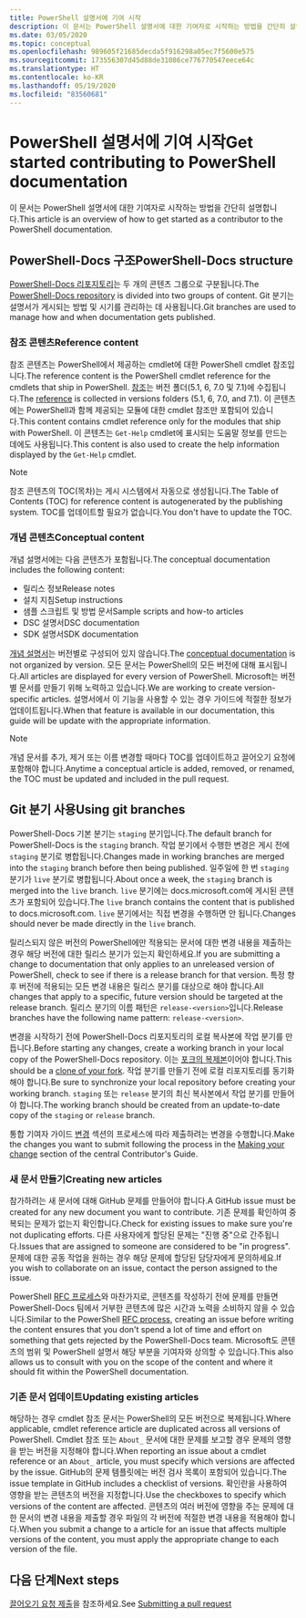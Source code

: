 ```yaml
---
title: PowerShell 설명서에 기여 시작
description: 이 문서는 PowerShell 설명서에 대한 기여자로 시작하는 방법을 간단히 설명합니다.
ms.date: 03/05/2020
ms.topic: conceptual
ms.openlocfilehash: 989605f21685decda5f916298a05ec7f5600e575
ms.sourcegitcommit: 173556307d45d88de31086ce776770547eece64c
ms.translationtype: HT
ms.contentlocale: ko-KR
ms.lasthandoff: 05/19/2020
ms.locfileid: "83560681"
---
```

# <a name="get-started-contributing-to-powershell-documentation"></a><span data-ttu-id="f317b-103">PowerShell 설명서에 기여 시작</span><span class="sxs-lookup"><span data-stu-id="f317b-103">Get started contributing to PowerShell documentation</span></span>

<span data-ttu-id="f317b-104">이 문서는 PowerShell 설명서에 대한 기여자로 시작하는 방법을 간단히 설명합니다.</span><span class="sxs-lookup"><span data-stu-id="f317b-104">This article is an overview of how to get started as a contributor to the PowerShell documentation.</span></span>

## <a name="powershell-docs-structure"></a><span data-ttu-id="f317b-105">PowerShell-Docs 구조</span><span class="sxs-lookup"><span data-stu-id="f317b-105">PowerShell-Docs structure</span></span>

<span data-ttu-id="f317b-106">[PowerShell-Docs 리포지토리][psdocs]는 두 개의 콘텐츠 그룹으로 구분됩니다.</span><span class="sxs-lookup"><span data-stu-id="f317b-106">The [PowerShell-Docs repository][psdocs] is divided into two groups of content.</span></span> <span data-ttu-id="f317b-107">Git 분기는 설명서가 게시되는 방법 및 시기를 관리하는 데 사용됩니다.</span><span class="sxs-lookup"><span data-stu-id="f317b-107">Git branches are used to manage how and when documentation gets published.</span></span>

### <a name="reference-content"></a><span data-ttu-id="f317b-108">참조 콘텐츠</span><span class="sxs-lookup"><span data-stu-id="f317b-108">Reference content</span></span>

<span data-ttu-id="f317b-109">참조 콘텐츠는 PowerShell에서 제공하는 cmdlet에 대한 PowerShell cmdlet 참조입니다.</span><span class="sxs-lookup"><span data-stu-id="f317b-109">The reference content is the PowerShell cmdlet reference for the cmdlets that ship in PowerShell.</span></span>
<span data-ttu-id="f317b-110">[참조][ref]는 버전 폴더(5.1, 6, 7.0 및 7.1)에 수집됩니다.</span><span class="sxs-lookup"><span data-stu-id="f317b-110">The [reference][ref] is collected in versions folders (5.1, 6, 7.0, and 7.1).</span></span> <span data-ttu-id="f317b-111">이 콘텐츠에는 PowerShell과 함께 제공되는 모듈에 대한 cmdlet 참조만 포함되어 있습니다.</span><span class="sxs-lookup"><span data-stu-id="f317b-111">This content contains cmdlet reference only for the modules that ship with PowerShell.</span></span> <span data-ttu-id="f317b-112">이 콘텐츠는 `Get-Help` cmdlet에 표시되는 도움말 정보를 만드는 데에도 사용됩니다.</span><span class="sxs-lookup"><span data-stu-id="f317b-112">This content is also used to create the help information displayed by the `Get-Help` cmdlet.</span></span>

> [!NOTE]
> <span data-ttu-id="f317b-113">참조 콘텐츠의 TOC(목차)는 게시 시스템에서 자동으로 생성됩니다.</span><span class="sxs-lookup"><span data-stu-id="f317b-113">The Table of Contents (TOC) for reference content is autogenerated by the publishing system.</span></span> <span data-ttu-id="f317b-114">TOC를 업데이트할 필요가 없습니다.</span><span class="sxs-lookup"><span data-stu-id="f317b-114">You don't have to update the TOC.</span></span>

### <a name="conceptual-content"></a><span data-ttu-id="f317b-115">개념 콘텐츠</span><span class="sxs-lookup"><span data-stu-id="f317b-115">Conceptual content</span></span>

<span data-ttu-id="f317b-116">개념 설명서에는 다음 콘텐츠가 포함됩니다.</span><span class="sxs-lookup"><span data-stu-id="f317b-116">The conceptual documentation includes the following content:</span></span>

- <span data-ttu-id="f317b-117">릴리스 정보</span><span class="sxs-lookup"><span data-stu-id="f317b-117">Release notes</span></span>
- <span data-ttu-id="f317b-118">설치 지침</span><span class="sxs-lookup"><span data-stu-id="f317b-118">Setup instructions</span></span>
- <span data-ttu-id="f317b-119">샘플 스크립트 및 방법 문서</span><span class="sxs-lookup"><span data-stu-id="f317b-119">Sample scripts and how-to articles</span></span>
- <span data-ttu-id="f317b-120">DSC 설명서</span><span class="sxs-lookup"><span data-stu-id="f317b-120">DSC documentation</span></span>
- <span data-ttu-id="f317b-121">SDK 설명서</span><span class="sxs-lookup"><span data-stu-id="f317b-121">SDK documentation</span></span>

<span data-ttu-id="f317b-122">[개념 설명서][conceptual]는 버전별로 구성되어 있지 않습니다.</span><span class="sxs-lookup"><span data-stu-id="f317b-122">The [conceptual documentation][conceptual] is not organized by version.</span></span> <span data-ttu-id="f317b-123">모든 문서는 PowerShell의 모든 버전에 대해 표시됩니다.</span><span class="sxs-lookup"><span data-stu-id="f317b-123">All articles are displayed for every version of PowerShell.</span></span> <span data-ttu-id="f317b-124">Microsoft는 버전별 문서를 만들기 위해 노력하고 있습니다.</span><span class="sxs-lookup"><span data-stu-id="f317b-124">We are working to create version-specific articles.</span></span> <span data-ttu-id="f317b-125">설명서에서 이 기능을 사용할 수 있는 경우 가이드에 적절한 정보가 업데이트됩니다.</span><span class="sxs-lookup"><span data-stu-id="f317b-125">When that feature is available in our documentation, this guide will be update with the appropriate information.</span></span>

> [!NOTE]
> <span data-ttu-id="f317b-126">개념 문서를 추가, 제거 또는 이름 변경할 때마다 TOC를 업데이트하고 끌어오기 요청에 포함해야 합니다.</span><span class="sxs-lookup"><span data-stu-id="f317b-126">Anytime a conceptual article is added, removed, or renamed, the TOC must be updated and included in the pull request.</span></span>

## <a name="using-git-branches"></a><span data-ttu-id="f317b-127">Git 분기 사용</span><span class="sxs-lookup"><span data-stu-id="f317b-127">Using git branches</span></span>

<span data-ttu-id="f317b-128">PowerShell-Docs 기본 분기는 `staging` 분기입니다.</span><span class="sxs-lookup"><span data-stu-id="f317b-128">The default branch for PowerShell-Docs is the `staging` branch.</span></span> <span data-ttu-id="f317b-129">작업 분기에서 수행한 변경은 게시 전에 `staging` 분기로 병합됩니다.</span><span class="sxs-lookup"><span data-stu-id="f317b-129">Changes made in working branches are merged into the `staging` branch before then being published.</span></span> <span data-ttu-id="f317b-130">일주일에 한 번 `staging` 분기가 `live` 분기로 병합됩니다.</span><span class="sxs-lookup"><span data-stu-id="f317b-130">About once a week, the `staging` branch is merged into the `live` branch.</span></span> <span data-ttu-id="f317b-131">`live` 분기에는 docs.microsoft.com에 게시된 콘텐츠가 포함되어 있습니다.</span><span class="sxs-lookup"><span data-stu-id="f317b-131">The `live` branch contains the content that is published to docs.microsoft.com.</span></span> <span data-ttu-id="f317b-132">`live` 분기에서는 직접 변경을 수행하면 안 됩니다.</span><span class="sxs-lookup"><span data-stu-id="f317b-132">Changes should never be made directly in the `live` branch.</span></span>

<span data-ttu-id="f317b-133">릴리스되지 않은 버전의 PowerShell에만 적용되는 문서에 대한 변경 내용을 제출하는 경우 해당 버전에 대한 릴리스 분기가 있는지 확인하세요.</span><span class="sxs-lookup"><span data-stu-id="f317b-133">If you are submitting a change to documentation that only applies to an unreleased version of PowerShell, check to see if there is a release branch for that version.</span></span> <span data-ttu-id="f317b-134">특정 향후 버전에 적용되는 모든 변경 내용은 릴리스 분기를 대상으로 해야 합니다.</span><span class="sxs-lookup"><span data-stu-id="f317b-134">All changes that apply to a specific, future version should be targeted at the release branch.</span></span> <span data-ttu-id="f317b-135">릴리스 분기의 이름 패턴은 `release-<version>`입니다.</span><span class="sxs-lookup"><span data-stu-id="f317b-135">Release branches have the following name pattern: `release-<version>`.</span></span>

<span data-ttu-id="f317b-136">변경을 시작하기 전에 PowerShell-Docs 리포지토리의 로컬 복사본에 작업 분기를 만듭니다.</span><span class="sxs-lookup"><span data-stu-id="f317b-136">Before starting any changes, create a working branch in your local copy of the PowerShell-Docs repository.</span></span> <span data-ttu-id="f317b-137">이는 [포크의 복제본][fork]이어야 합니다.</span><span class="sxs-lookup"><span data-stu-id="f317b-137">This should be a [clone of your fork][fork].</span></span> <span data-ttu-id="f317b-138">작업 분기를 만들기 전에 로컬 리포지토리를 동기화해야 합니다.</span><span class="sxs-lookup"><span data-stu-id="f317b-138">Be sure to synchronize your local repository before creating your working branch.</span></span> <span data-ttu-id="f317b-139">`staging` 또는 `release` 분기의 최신 복사본에서 작업 분기를 만들어야 합니다.</span><span class="sxs-lookup"><span data-stu-id="f317b-139">The working branch should be created from an update-to-date copy of the `staging` or `release` branch.</span></span>

<span data-ttu-id="f317b-140">통합 기여자 가이드 [변경][making-changes] 섹션의 프로세스에 따라 제출하려는 변경을 수행합니다.</span><span class="sxs-lookup"><span data-stu-id="f317b-140">Make the changes you want to submit following the process in the [Making your change][making-changes] section of the central Contributor's Guide.</span></span>

### <a name="creating-new-articles"></a><span data-ttu-id="f317b-141">새 문서 만들기</span><span class="sxs-lookup"><span data-stu-id="f317b-141">Creating new articles</span></span>

<span data-ttu-id="f317b-142">참가하려는 새 문서에 대해 GitHub 문제를 만들어야 합니다.</span><span class="sxs-lookup"><span data-stu-id="f317b-142">A GitHub issue must be created for any new document you want to contribute.</span></span> <span data-ttu-id="f317b-143">기존 문제를 확인하여 중복되는 문제가 없는지 확인합니다.</span><span class="sxs-lookup"><span data-stu-id="f317b-143">Check for existing issues to make sure you're not duplicating efforts.</span></span> <span data-ttu-id="f317b-144">다른 사용자에게 할당된 문제는 "진행 중"으로 간주됩니다.</span><span class="sxs-lookup"><span data-stu-id="f317b-144">Issues that are assigned to someone are considered to be "in progress".</span></span> <span data-ttu-id="f317b-145">문제에 대한 공동 작업을 원하는 경우 해당 문제에 할당된 담당자에게 문의하세요.</span><span class="sxs-lookup"><span data-stu-id="f317b-145">If you wish to collaborate on an issue, contact the person assigned to the issue.</span></span>

<span data-ttu-id="f317b-146">PowerShell [RFC 프로세스][rfc]와 마찬가지로, 콘텐츠를 작성하기 전에 문제를 만들면 PowerShell-Docs 팀에서 거부한 콘텐츠에 많은 시간과 노력을 소비하지 않을 수 있습니다.</span><span class="sxs-lookup"><span data-stu-id="f317b-146">Similar to the PowerShell [RFC process][rfc], creating an issue before writing the content ensures that you don't spend a lot of time and effort on something that gets rejected by the PowerShell-Docs team.</span></span> <span data-ttu-id="f317b-147">Microsoft도 콘텐츠의 범위 및 PowerShell 설명서 해당 부분을 기여자와 상의할 수 있습니다.</span><span class="sxs-lookup"><span data-stu-id="f317b-147">This also allows us to consult with you on the scope of the content and where it should fit within the PowerShell documentation.</span></span>

### <a name="updating-existing-articles"></a><span data-ttu-id="f317b-148">기존 문서 업데이트</span><span class="sxs-lookup"><span data-stu-id="f317b-148">Updating existing articles</span></span>

<span data-ttu-id="f317b-149">해당하는 경우 cmdlet 참조 문서는 PowerShell의 모든 버전으로 복제됩니다.</span><span class="sxs-lookup"><span data-stu-id="f317b-149">Where applicable, cmdlet reference article are duplicated across all versions of PowerShell.</span></span> <span data-ttu-id="f317b-150">Cmdlet 참조 또는 `About_` 문서에 대한 문제를 보고할 경우 문제의 영향을 받는 버전을 지정해야 합니다.</span><span class="sxs-lookup"><span data-stu-id="f317b-150">When reporting an issue about a cmdlet reference or an `About_` article, you must specify which versions are affected by the issue.</span></span> <span data-ttu-id="f317b-151">GitHub의 문제 템플릿에는 버전 검사 목록이 포함되어 있습니다.</span><span class="sxs-lookup"><span data-stu-id="f317b-151">The issue template in GitHub includes a checklist of versions.</span></span> <span data-ttu-id="f317b-152">확인란을 사용하여 영향을 받는 콘텐츠의 버전을 지정합니다.</span><span class="sxs-lookup"><span data-stu-id="f317b-152">Use the checkboxes to specify which versions of the content are affected.</span></span> <span data-ttu-id="f317b-153">콘텐츠의 여러 버전에 영향을 주는 문제에 대한 문서의 변경 내용을 제출할 경우 파일의 각 버전에 적절한 변경 내용을 적용해야 합니다.</span><span class="sxs-lookup"><span data-stu-id="f317b-153">When you submit a change to a article for an issue that affects multiple versions of the content, you must apply the appropriate change to each version of the file.</span></span>

## <a name="next-steps"></a><span data-ttu-id="f317b-154">다음 단계</span><span class="sxs-lookup"><span data-stu-id="f317b-154">Next steps</span></span>

<span data-ttu-id="f317b-155">[끌어오기 요청 제출](pull-requests.md)을 참조하세요.</span><span class="sxs-lookup"><span data-stu-id="f317b-155">See [Submitting a pull request](pull-requests.md)</span></span>

<!--link refs-->
[conceptual]: https://github.com/MicrosoftDocs/PowerShell-Docs/tree/staging/reference/docs-conceptual
[fork]: /contribute/get-started-setup-local#fork-the-repository
[making-changes]: /contribute/how-to-write-workflows-major#making-your-changes
[psdocs]: https://github.com/MicrosoftDocs/PowerShell-Docs
[ref]: https://github.com/MicrosoftDocs/PowerShell-Docs/tree/staging/reference
[rfc]: https://github.com/PowerShell/powershell-rfc/blob/master/RFC0000-RFC-Process.md
